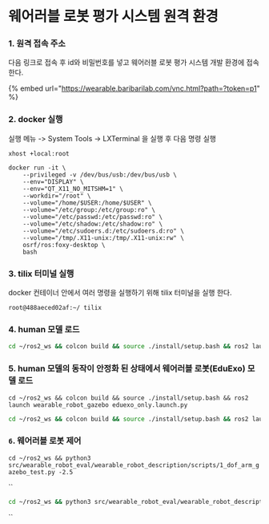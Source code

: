 # 웨어러블 로봇 평가 시스템 원격 환경

### 1. 원격 접속 주소

다음 링크로 접속 후 id와 비밀번호를 넣고 웨어러블 로봇 평가 시스템 개발 환경에 접속한다.&#x20;

{% embed url="https://wearable.baribarilab.com/vnc.html?path=?token=p1" %}

### 2. docker 실행

실행 메뉴 -> System Tools -> LXTerminal 을 실행 후 다음 명령 실행

```
xhost +local:root

docker run -it \
    --privileged -v /dev/bus/usb:/dev/bus/usb \
    --env="DISPLAY" \
    --env="QT_X11_NO_MITSHM=1" \
    --workdir="/root" \
    --volume="/home/$USER:/home/$USER" \
    --volume="/etc/group:/etc/group:ro" \
    --volume="/etc/passwd:/etc/passwd:ro" \
    --volume="/etc/shadow:/etc/shadow:ro" \
    --volume="/etc/sudoers.d:/etc/sudoers.d:ro" \
    --volume="/tmp/.X11-unix:/tmp/.X11-unix:rw" \
    osrf/ros:foxy-desktop \
    bash
```

### 3. tilix 터미널 실행&#x20;

docker 컨테이너 안에서 여러 명령을 실행하기 위해 tilix 터미널을 실행 한다.

```
root@488aeced02af:~/ tilix
```

### 4. human 모델 로드

```bash
cd ~/ros2_ws && colcon build && source ./install/setup.bash && ros2 launch wearable_robot_gazebo human_only.launch.py

```



### 5. human 모델의 동작이 안정화 된 상태에서 웨어러블 로봇(EduExo) 모델 로드

`cd ~/ros2_ws && colcon build && source ./install/setup.bash && ros2 launch wearable_robot_gazebo eduexo_only.launch.py`

```bash
cd ~/ros2_ws && colcon build && source ./install/setup.bash && ros2 launch wearable_robot_gazebo eduexo_only.launch.py
```

### `6`. 웨어러블 로봇 제어

`cd ~/ros2_ws && python3 src/wearable_robot_eval/wearable_robot_description/scripts/1_dof_arm_gazebo_test.py -2.5`

``

```bash
cd ~/ros2_ws && python3 src/wearable_robot_eval/wearable_robot_description/scripts/1_dof_arm_gazebo_test.py -2.5
```

``
